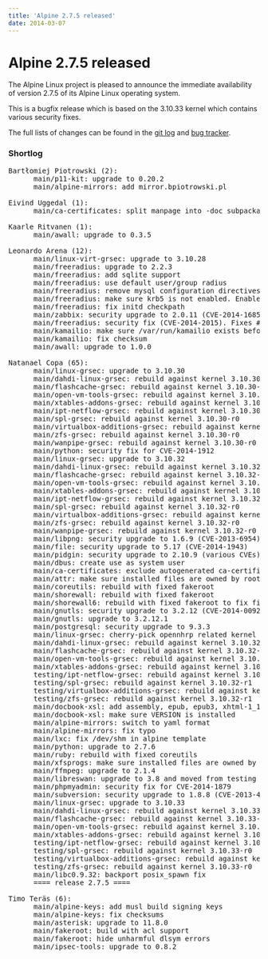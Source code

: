 ```yaml
---
title: 'Alpine 2.7.5 released'
date: 2014-03-07
---
```


# Alpine 2.7.5 released
The Alpine Linux project is pleased to announce the immediate availability of version 2.7.5 of its Alpine Linux operating system.

This is a bugfix release which is based on the 3.10.33 kernel which contains various security fixes.

The full lists of changes can be found in the <a href="http://git.alpinelinux.org/cgit/aports/log/?h=v2.7.5">git log</a> and <a href="http://bugs.alpinelinux.org/versions/77">bug tracker</a>.

<h3>Shortlog</h3>

<pre>
Bartłomiej Piotrowski (2):
      main/p11-kit: upgrade to 0.20.2
      main/alpine-mirrors: add mirror.bpiotrowski.pl

Eivind Uggedal (1):
      main/ca-certificates: split manpage into -doc subpackage

Kaarle Ritvanen (1):
      main/awall: upgrade to 0.3.5

Leonardo Arena (12):
      main/linux-virt-grsec: upgrade to 3.10.28
      main/freeradius: upgrade to 2.2.3
      main/freeradius: add sqlite support
      main/freeradius: use default user/group radius
      main/freeradius: remove mysql configuration directives from default config
      main/freeradius: make sure krb5 is not enabled. Enable parrallel building
      main/freeradius: fix initd checkpath
      main/zabbix: security upgrade to 2.0.11 (CVE-2014-1685, CVE-2014-1682, CVE
      main/freeradius: security fix (CVE-2014-2015). Fixes #2718
      main/kamailio: make sure /var/run/kamailio exists before starting up
      main/kamailio: fix checksum
      main/awall: upgrade to 1.0.0

Natanael Copa (65):
      main/linux-grsec: upgrade to 3.10.30
      main/dahdi-linux-grsec: rebuild against kernel 3.10.30-r0
      main/flashcache-grsec: rebuild against kernel 3.10.30-r0
      main/open-vm-tools-grsec: rebuild against kernel 3.10.30-r0
      main/xtables-addons-grsec: rebuild against kernel 3.10.30-r0
      main/ipt-netflow-grsec: rebuild against kernel 3.10.30-r0
      main/spl-grsec: rebuild against kernel 3.10.30-r0
      main/virtualbox-additions-grsec: rebuild against kernel 3.10.30-r0
      main/zfs-grsec: rebuild against kernel 3.10.30-r0
      main/wanpipe-grsec: rebuild against kernel 3.10.30-r0
      main/python: security fix for CVE-2014-1912
      main/linux-grsec: upgrade to 3.10.32
      main/dahdi-linux-grsec: rebuild against kernel 3.10.32-r0
      main/flashcache-grsec: rebuild against kernel 3.10.32-r0
      main/open-vm-tools-grsec: rebuild against kernel 3.10.32-r0
      main/xtables-addons-grsec: rebuild against kernel 3.10.32-r0
      main/ipt-netflow-grsec: rebuild against kernel 3.10.32-r0
      main/spl-grsec: rebuild against kernel 3.10.32-r0
      main/virtualbox-additions-grsec: rebuild against kernel 3.10.32-r0
      main/zfs-grsec: rebuild against kernel 3.10.32-r0
      main/wanpipe-grsec: rebuild against kernel 3.10.32-r0
      main/libpng: security upgrade to 1.6.9 (CVE-2013-6954)
      main/file: security upgrade to 5.17 (CVE-2014-1943)
      main/pidgin: security upgrade to 2.10.9 (various CVEs)
      main/dbus: create use as system user
      main/ca-certificates: exclude autogenerated ca-certificates.crt from overl
      main/attr: make sure installed files are owned by root
      main/coreutils: rebuild with fixed fakeroot
      main/shorewall: rebuild with fixed fakeroot
      main/shorewall6: rebuild with fixed fakeroot to fix file ownership
      main/gnutls: security upgrade to 3.2.12 (CVE-2014-0092,CVE-2014-1959)
      main/gnutls: upgrade to 3.2.12.1
      main/postgresql: security upgrade to 9.3.3
      main/linux-grsec: cherry-pick opennhrp related kernel fix
      main/dahdi-linux-grsec: rebuild against kernel 3.10.32-r1
      main/flashcache-grsec: rebuild against kernel 3.10.32-r1
      main/open-vm-tools-grsec: rebuild against kernel 3.10.32-r1
      main/xtables-addons-grsec: rebuild against kernel 3.10.32-r1
      testing/ipt-netflow-grsec: rebuild against kernel 3.10.32-r1
      testing/spl-grsec: rebuild against kernel 3.10.32-r1
      testing/virtualbox-additions-grsec: rebuild against kernel 3.10.32-r1
      testing/zfs-grsec: rebuild against kernel 3.10.32-r1
      main/docbook-xsl: add assembly, epub, epub3, xhtml-1_1 and xhtml5
      main/docbook-xsl: make sure VERSION is installed
      main/alpine-mirrors: switch to yaml format
      main/alpine-mirrors: fix typo
      main/lxc: fix /dev/shm in alpine template
      main/python: upgrade to 2.7.6
      main/ruby: rebuild with fixed coreutils
      main/xfsprogs: make sure installed files are owned by root
      main/ffmpeg: upgrade to 2.1.4
      main/libreswan: upgrade to 3.8 and moved from testing
      main/phpmyadmin: security fix for CVE-2014-1879
      main/subversion: security upgrade to 1.8.8 (CVE-2013-4505,CVE-2013-4558,CV
      main/linux-grsec: upgrade to 3.10.33
      main/dahdi-linux-grsec: rebuild against kernel 3.10.33-r0
      main/flashcache-grsec: rebuild against kernel 3.10.33-r0
      main/open-vm-tools-grsec: rebuild against kernel 3.10.33-r0
      main/xtables-addons-grsec: rebuild against kernel 3.10.33-r0
      testing/ipt-netflow-grsec: rebuild against kernel 3.10.33-r0
      testing/spl-grsec: rebuild against kernel 3.10.33-r0
      testing/virtualbox-additions-grsec: rebuild against kernel 3.10.33-r0
      testing/zfs-grsec: rebuild against kernel 3.10.33-r0
      main/libc0.9.32: backport posix_spawn fix
      ==== release 2.7.5 ====

Timo Teräs (6):
      main/alpine-keys: add musl build signing keys
      main/alpine-keys: fix checksums
      main/asterisk: upgrade to 11.8.0
      main/fakeroot: build with acl support
      main/fakeroot: hide unharmful dlsym errors
      main/ipsec-tools: upgrade to 0.8.2
</pre>